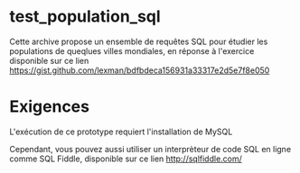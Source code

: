 # test_population_sql
Cette archive propose un ensemble de requêtes SQL pour étudier les populations de queqlues villes mondiales, en réponse à l'exercice disponible sur ce lien https://gist.github.com/lexman/bdfbdeca156931a33317e2d5e7f8e050 

# Exigences
L'exécution de ce prototype requiert l'installation de MySQL

Cependant, vous pouvez aussi utiliser un interprèteur de code SQL en ligne comme SQL Fiddle, disponible sur ce lien http://sqlfiddle.com/
